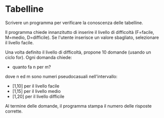 # Tabelline

Scrivere un programma per verificare la conoscenza delle tabelline. 

Il programma chiede innanzitutto di inserire il livello di difficoltà (F=facile, M=medio, D=difficile). Se l'utente inserisce un valore sbagliato, selezionare il livello facile. 

Una volta definito il livello di difficoltà, propone 10 domande (usando un ciclo for). Ogni domanda chiede:

- quanto fa n per m?

dove n ed m sono numeri pseudocasuali nell'intervallo: 
- [1,10] per il livello facile
- [1,15] per il livello medio
- [1,20] per il livello difficile

Al termine delle domande, il programma stampa il numero delle risposte corrette.
